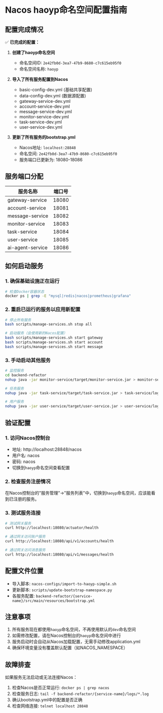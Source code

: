 # Nacos haoyp命名空间配置指南

## 配置完成情况

✅ **已完成的配置：**

1. **创建了haoyp命名空间**
   - 命名空间ID: `2e42fb0d-3ea7-47b9-8680-c7c615eb95f0`
   - 命名空间名称: `haoyp`

2. **导入了所有服务配置到Nacos**
   - basic-config-dev.yml (基础共享配置)
   - data-config-dev.yml (数据源配置)
   - gateway-service-dev.yml
   - account-service-dev.yml
   - message-service-dev.yml
   - monitor-service-dev.yml
   - task-service-dev.yml
   - user-service-dev.yml

3. **更新了所有服务的bootstrap.yml**
   - Nacos地址: `localhost:28848`
   - 命名空间: `2e42fb0d-3ea7-47b9-8680-c7c615eb95f0`
   - 服务端口已更新为: 18080-18086

## 服务端口分配

| 服务名称 | 端口号 |
|---------|--------|
| gateway-service | 18080 |
| account-service | 18081 |
| message-service | 18082 |
| monitor-service | 18083 |
| task-service | 18084 |
| user-service | 18085 |
| ai-agent-service | 18086 |

## 如何启动服务

### 1. 确保基础设施正在运行
```bash
# 检查Docker容器状态
docker ps | grep -E "mysql|redis|nacos|prometheus|grafana"
```

### 2. 重启已运行的服务以应用新配置
```bash
# 停止所有服务
bash scripts/manage-services.sh stop all

# 启动服务（会使用新的Nacos配置）
bash scripts/manage-services.sh start gateway
bash scripts/manage-services.sh start account
bash scripts/manage-services.sh start message
```

### 3. 手动启动其他服务
```bash
# 监控服务
cd backend-refactor
nohup java -jar monitor-service/target/monitor-service.jar > monitor-service/logs/monitor.log 2>&1 &

# 任务服务
nohup java -jar task-service/target/task-service.jar > task-service/logs/task.log 2>&1 &

# 用户服务
nohup java -jar user-service/target/user-service.jar > user-service/logs/user.log 2>&1 &
```

## 验证配置

### 1. 访问Nacos控制台
- 地址: http://localhost:28848/nacos
- 用户名: nacos
- 密码: nacos
- 切换到`haoyp`命名空间查看配置

### 2. 检查服务注册情况
在Nacos控制台的"服务管理"->"服务列表"中，切换到`haoyp`命名空间，应该能看到已注册的服务。

### 3. 测试服务连接
```bash
# 测试网关服务
curl http://localhost:18080/actuator/health

# 通过网关访问账户服务
curl http://localhost:18080/api/v1/accounts/health

# 通过网关访问消息服务
curl http://localhost:18080/api/v1/messages/health
```

## 配置文件位置

- 导入脚本: `nacos-configs/import-to-haoyp-simple.sh`
- 更新脚本: `scripts/update-bootstrap-namespace.py`
- 各服务配置: `backend-refactor/{service-name}/src/main/resources/bootstrap.yml`

## 注意事项

1. 所有服务现在都使用`haoyp`命名空间，不再使用默认的`dev`命名空间
2. 如需修改配置，请在Nacos控制台的`haoyp`命名空间中进行
3. 服务启动时会自动从Nacos加载配置，无需手动修改application.yml
4. 确保环境变量没有覆盖默认配置（如NACOS_NAMESPACE）

## 故障排查

如果服务无法启动或无法连接Nacos：

1. 检查Nacos是否正常运行: `docker ps | grep nacos`
2. 检查服务日志: `tail -f backend-refactor/{service-name}/logs/*.log`
3. 确认bootstrap.yml中的配置是否正确
4. 检查网络连接: `telnet localhost 28848`